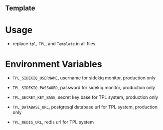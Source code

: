 Template
---

# Usage

* replace `tpl`, `TPL`, and `Template` in all files

# Environment Variables

* `TPL_SIDEKIQ_USERNAME`, username for sidekiq monitor, production only
* `TPL_SIDEKIQ_PASSWORD`, password for sidekiq monitor, production only

* `TPL_SECRET_KEY_BASE`, secret key base for TPL system, production only
* `TPL_DATABASE_URL`, postgresql database url for TPL system, production only
* `TPL_REDIS_URL`, redis url for TPL system


